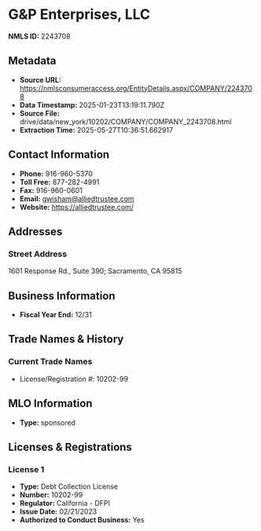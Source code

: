# G&P Enterprises, LLC

**NMLS ID:** 2243708

## Metadata
- **Source URL:** https://nmlsconsumeraccess.org/EntityDetails.aspx/COMPANY/2243708
- **Data Timestamp:** 2025-01-23T13:19:11.790Z
- **Source File:** drive/data/new_york/10202/COMPANY/COMPANY_2243708.html
- **Extraction Time:** 2025-05-27T10:36:51.662917

## Contact Information
- **Phone:** 916-960-5370
- **Toll Free:** 877-282-4991
- **Fax:** 916-960-0601
- **Email:** gwisham@alliedtrustee.com
- **Website:** https://alliedtrustee.com/

## Addresses
### Street Address
1601 Response Rd., Suite 390; Sacramento, CA 95815

## Business Information
- **Fiscal Year End:** 12/31

## Trade Names & History
### Current Trade Names
- License/Registration #: 10202-99

## MLO Information
- **Type:** sponsored

## Licenses & Registrations

### License 1
- **Type:** Debt Collection License
- **Number:** 10202-99
- **Regulator:** California - DFPI
- **Issue Date:** 02/21/2023
- **Authorized to Conduct Business:** Yes
